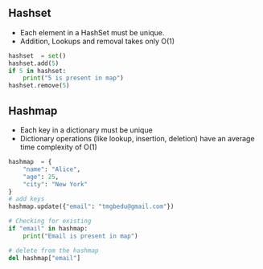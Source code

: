 ## Hashset
* Each element in a HashSet must be unique.
* Addition, Lookups and removal takes only O(1)

```python
hashset  = set()
hashset.add(5)
if 5 in hashset:
    print("5 is present in map")
hashset.remove(5)
```

## Hashmap
* Each key in a dictionary must be unique
* Dictionary operations (like lookup, insertion, deletion) have an average time complexity of O(1)

```python
hashmap  = {
    "name": "Alice",
    "age": 25,
    "city": "New York"
}
# add keys
hashmap.update({"email": "tmgbedu@gmail.com"})

# Checking for existing
if "email" in hashmap:
    print("Email is present in map")

# delete from the hashmap    
del hashmap["email"]
```
